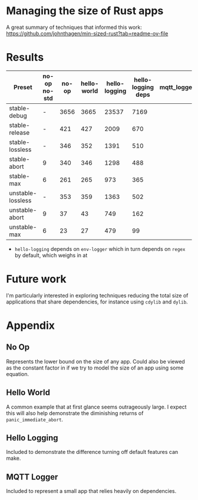 # Managing the size of Rust apps

A great summary of techniques that informed this work: https://github.com/johnthagen/min-sized-rust?tab=readme-ov-file

<!--
Previous work:

- 46318837614150e0c8709bce2651b23f40576f89
    - Sizes (`x86_64-unknown-linux-gnu`)
        - 7.7M artifacts/baseline/hello_world ()
        - 720K artifacts/release/hello_world
        - 420K artifacts/stable/hello_world
        - 116K artifacts/unstable/hello_world
        - 116K artifacts/unstable2/hello_world
        - 112K artifacts/unstable3/hello_world
        - 108K artifacts/unstable4/hello_world
- da6446e7ef056b38d8a301840760e2f97926441f

* Q: How can the size of apps be reduced?
    * Q: Effect of compilation options?
    * Q: Effect of dependencies?
        * Q: Efficient alternatives to common functions?
            * Q: In particular shared those using shared libraries?
            * Q: What common functions can we replace with glib, etc on no-std?
* Differences between armv7hf targets?
* Differences between targets?
* Are symbols even useful if panic=abort?
* Does building the standard library with `trim-paths` improve size?
    * Or https://doc.rust-lang.org/beta/unstable-book/compiler-flags/location-detail.html
* Evaluate `µfmt`

Optimizing rust binaries and libraries for size is different from optimizing them for ergonomics and speed.
Some good techniques are described in https://web.archive.org/web/20250108214641/https://dl.acm.org/doi/pdf/10.1145/3519941.3535075#expand
The big list items, panic data and formatting can probably be addressed with unstable compiler options:
`fmt-debug=none` and `build-std-features=panic_immediate_abort` respectively. 
This ignores one of Rust's best features; its ecosystem.
For larger applications I speculate that macro optimizations are more important than the micro optimizations discussed in the aforementioned paper.
The article mentions that "inline-threshold=7 produces substantially smaller binaries in several embedded projects";
I have not heard about this technique before.

-->

# Results

<!-- FIXME: Rerun for host and compare targets separately -->

| Preset            | no-op no-std | no-op | hello-world | hello-logging | hello-logging deps | mqtt_logger |
|-------------------|--------------|-------|-------------|---------------|--------------------|-------------|
| stable-debug      | -            | 3656  | 3665        | 23537         | 7169               |             |
| stable-release    | -            | 421   | 427         | 2009          | 670                |             |
| stable-lossless   | -            | 346   | 352         | 1391          | 510                |             |
| stable-abort      | 9            | 340   | 346         | 1298          | 488                |             |
| stable-max        | 6            | 261   | 265         | 973           | 365                |             |
| unstable-lossless | -            | 353   | 359         | 1363          | 502                |             |
| unstable-abort    | 9            | 37    | 43          | 749           | 162                |             |
| unstable-max      | 6            | 23    | 27          | 479           | 99                 |             |

* `hello-logging` depends on `env-logger` which in turn depends on `regex` by default, which weighs in at <!-- FIXME -->

# Future work

I'm particularly interested in exploring techniques reducing the total size of applications that share dependencies,
for instance using `cdylib` and `dylib`.

# Appendix

## No Op

Represents the lower bound on the size of any app.
Could also be viewed as the constant factor in if we try to model the size of an app using some equation.

## Hello World

A common example that at first glance seems outrageously large.
I expect this will also help demonstrate the diminishing returns of `panic_immediate_abort`.

## Hello Logging

Included to demonstrate the difference turning off default features can make.

## MQTT Logger

Included to represent a small app that relies heavily on dependencies.
